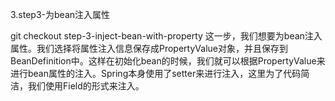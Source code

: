 3.step3-为bean注入属性

git checkout step-3-inject-bean-with-property
这一步，我们想要为bean注入属性。我们选择将属性注入信息保存成PropertyValue对象，并且保存到BeanDefinition中。这样在初始化bean的时候，我们就可以根据PropertyValue来进行bean属性的注入。Spring本身使用了setter来进行注入，这里为了代码简洁，我们使用Field的形式来注入。